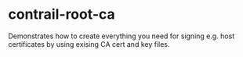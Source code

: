 contrail-root-ca
================

Demonstrates how to create everything you need for signing e.g. host certificates by using exising CA cert and key files.
